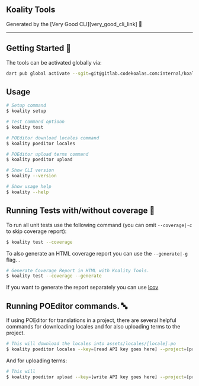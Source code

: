 ## Koality Tools

Generated by the [Very Good CLI][very_good_cli_link] 🤖

---

## Getting Started 🚀

The tools can be activated globally via:

```sh
dart pub global activate --sgit=git@gitlab.codekoalas.com:internal/koality-tools.git
```

## Usage

```sh
# Setup command
$ koality setup

# Test command optioon
$ koality test

# POEditor download locales command
$ koality poeditor locales

# POEditor upload terms command
$ koality poeditor upload

# Show CLI version
$ koality --version

# Show usage help
$ koality --help
```

## Running Tests with/without coverage 🧪

To run all unit tests use the following command (you can omit `--coverage|-c` to skip coverage report):

```sh
$ koality test --coverage
```

To also generate an HTML coverage report you can use the `--generate|-g` flag.
.

```sh
# Generate Coverage Report in HTML with Koality Tools.
$ koality test --coverage --generate
```

If you want to generate the report separately you can use [lcov](https://github.com/linux-test-project/lcov)


## Running POEditor commands. 🔤

If using POEditor for translations in a project, there are several helpful commands for downloading locales
and for also uploading terms to the project.

```sh
# This will download the locales into assets/locales/[locale].po
$ koality poeditor locales --key=[read API key goes here] --project=[project ID here] --locales=[path to locales file]
```

And for uploading terms:

```sh
# This will 
$ koality poeditor upload --key=[write API key goes here] --project=[project ID here] --file=[path where json file will be generated]
```
